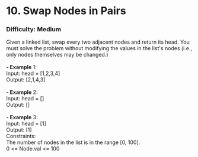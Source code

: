 # 10. Swap Nodes in Pairs
### Difficulty: Medium
Given a linked list, swap every two adjacent nodes and return its head. You must solve the problem without modifying the values in the list's nodes (i.e., only nodes themselves may be changed.) <br/>   <br/><b>- Example</b> 1: <br/> Input: head = [1,2,3,4] <br/> Output: [2,1,4,3] <br/> <br/><b>- Example</b> 2: <br/> Input: head = [] <br/> Output: [] <br/> <br/><b>- Example</b> 3: <br/> Input: head = [1] <br/> Output: [1] <br/>   Constraints: <br/> The number of nodes in the list is in the range [0, 100]. <br/> 0 <= Node.val <= 100